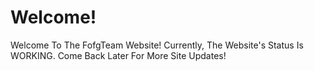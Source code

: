 # Welcome!
Welcome To The FofgTeam Website!
Currently, The Website's Status Is WORKING.
Come Back Later For More Site Updates!
